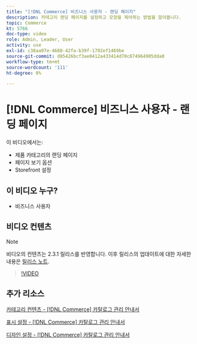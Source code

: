 ```yaml
---
title: "[!DNL Commerce] 비즈니스 사용자 - 랜딩 페이지"
description: 카테고리 랜딩 페이지를 설정하고 모양을 제어하는 방법을 알아봅니다.
topic: Commerce
kt: 5766
doc-type: video
role: Admin, Leader, User
activity: use
exl-id: c38aa97e-4688-42fa-b39f-1702ef1469be
source-git-commit: d85426bcf3ae0412a433414d70c874964905dda0
workflow-type: tm+mt
source-wordcount: '111'
ht-degree: 0%

---
```


# [!DNL Commerce] 비즈니스 사용자 - 랜딩 페이지

이 비디오에서는:

- 제품 카테고리의 랜딩 페이지
- 페이지 보기 옵션
- Storefront 설정

## 이 비디오 누구?

- 비즈니스 사용자

## 비디오 컨텐츠

>[!NOTE]
>
>비디오의 컨텐츠는 2.3.1 릴리스를 반영합니다. 이후 릴리스의 업데이트에 대한 자세한 내용은 [릴리스 노트](https://experienceleague.adobe.com/docs/commerce-operations/release/notes/overview.html).

>[!VIDEO](https://video.tv.adobe.com/v/36388?quality=12&learn=on)

## 추가 리소스

[카테고리 컨텐츠 - [!DNL Commerce] 카탈로그 관리 안내서](https://experienceleague.adobe.com/docs/commerce-admin/catalog/categories/create/categories-content-settings.html)

[표시 설정 - [!DNL Commerce] 카탈로그 관리 안내서](https://experienceleague.adobe.com/docs/commerce-admin/catalog/categories/create/categories-display-settings.html)

[디자인 설정 - [!DNL Commerce] 카탈로그 관리 안내서](https://experienceleague.adobe.com/docs/commerce-admin/catalog/categories/create/categories-custom-design.html)
